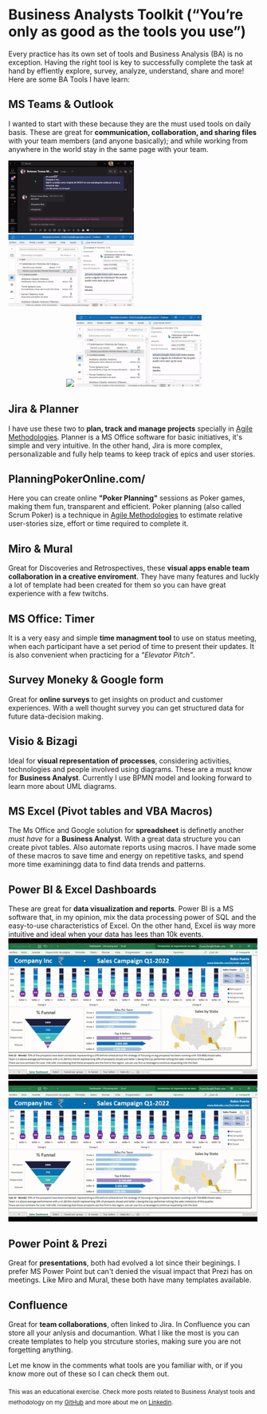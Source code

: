 # Business Analysts Toolkit (“You’re only as good as the tools you use”)
Every practice has its own set of tools and Business Analysis (BA) is no exception. Having the right tool is key to successfully complete the task at hand by effiently explore, survey, analyze, understand, share and more! Here are some BA Tools I have learn:

## MS Teams & Outlook
I wanted to start with these because they are the must used tools on daily basis. These are great for **communication, collaboration, and sharing files** with your team members (and anyone basically); and while working from anywhere in the world stay in the same page with your team. 

<img src="https://github.com/robspuerta/Project4_BAToolkit/blob/main/Teams.gif" width="50%"/> <img src="https://github.com/robspuerta/Project4_BAToolkit/blob/main/Outlook.gif" width="50%"/>

<p align="center">
  <img src="hhttps://github.com/robspuerta/Project4_BAToolkit/blob/main/Teams.gif" width="50%">

  <img src="https://github.com/robspuerta/Project4_BAToolkit/blob/main/Outlook.gif" width="50%">
</p>


## Jira & Planner
I have use these two to **plan, track and manage projects** specially in [Agile Methodologies](https://www.linkedin.com/pulse/agile-methodology-language-robin-puerta/). Planner is a MS Office software for basic initiatives, it's simple and very intuitive. In the other hand, Jira is more complex, personalizable and fully help teams to keep track of epics and user stories.

## PlanningPokerOnline.com/
Here you can create online **"Poker Planning"** sessions as Poker games, making them fun, transparent and efficient. Poker planning (also called Scrum Poker) is a technique in [Agile Methodologies](https://www.linkedin.com/pulse/agile-methodology-language-robin-puerta/) to estimate relative user-stories size, effort or time required to complete it. 

## Miro & Mural
Great for Discoveries and Retrospectives, these **visual apps enable team collaboration in a creative enviroment**. They have many features and luckly a lot of template had been created for them so you can have great experience with a few twitchs.

## MS Office: Timer
It is a very easy and simple **time managment tool** to use on status meeting, when each participant have a set period of time to present their updates. It is also convenient when practicing for a *"Elevator Pitch"*.

## Survey Moneky & Google form
Great for **online surveys** to get insights on product and customer experiences. With a well thought survey you can get structured data for future data-decision making. 

## Visio & Bizagi
Ideal for **visual representation of processes**, considering activities, technologies and people involved using diagrams. These are a must know for **Business Analyst**. Currently I use BPMN model and looking forward to learn more about UML diagrams. 

## MS Excel (Pivot tables and VBA Macros)
The Ms Office and Google solution for **spreadsheet** is definetly another *must have* for a **Business Analyst**. With a great data structure you can create pivot tables. Also automate reports using macros. I have made some of these macros to save time and energy on repetitive tasks, and spend more time examiningg data to find data trends and patterns. 

## Power BI & Excel Dashboards
These are great for **data visualization and reports**. Power BI is a MS software that, in my opinion, mix the data processing power of SQL and the easy-to-use characteristics of Excel. On the other hand, Excel iis way more intuitive and ideal when your data has lees than 10k events.
<img src="https://github.com/robspuerta/Project-2-Dashboards---A-life-saving-tool/blob/main/Dashboards%20-%20Robin.gif" width="500"/>
<img src="https://github.com/robspuerta/Project-2-Dashboards---A-life-saving-tool/blob/main/Dashboards%20-%20Robin.gif" width="500"/>


## Power Point & Prezi
Great for **presentations**, both had evolved a lot since their beginings. I prefer MS Power Point but can't denied the visual impact that Prezi has on meetings. Like Miro and Mural, these both have many templates available.

## Confluence
Great for **team collaborations**, often linked to Jira. In Confluence you can store all your anlysis and documantion. What I like the most is you can create templates to help you strcuture stories, making sure you are not forgetting anything.

Let me know in the comments what tools are you familiar with, or if you know more out of these so I can check them out.

<sub>This was an educational exercise. Check more posts related to Business Analyst tools and methodology on my [GitHub](https://github.com/robspuerta) and more about me on [Linkedin](https://www.linkedin.com/in/robin-puerta/).</sub>
